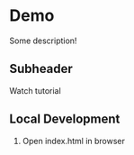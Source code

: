 # Demo

Some description!

## Subheader

Watch tutorial

## Local Development

1. Open index.html in browser
